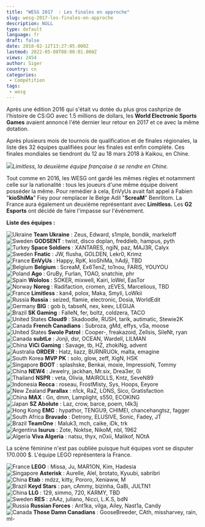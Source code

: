 ```yaml
---
title: "WESG 2017  : Les finales en approche"
slug: wesg-2017-les-finales-en-approche
description: NULL
type: default
language: fr
draft: false
date: 2018-02-12T13:27:05.000Z
lastmod: 2022-05-08T08:00:01.000Z
views: 2454
author: Siger
country: cn
categories:
 - Compétition
tags:
 - wesg
---
```

Après une édition 2016 qui s'était vu dotée du plus gros cashprize de l'histoire de CS:GO avec 1.5 millions de dollars, les **World Electronic Sports Games** avaient annoncé l'été dernier leur retour en 2017 et ce avec la même dotation.  
  
Après plusieurs mois de tournois de qualification et de finales régionales, la liste des 32 équipes qualifiées pour les finales est enfin complète. Ces finales mondiales se tiendront du 12 au 18 mars 2018 à Kaikou, en Chine.

![](https://flickshot-ue.s3.eu-west-2.amazonaws.com/flickshot/picture/5a1f6a8eeaec4/pic.jpg)_Limitless, la deuxième équipe française à se rendre en Chine._

Tout comme en 2016, les WESG ont gardé les mêmes règles et notamment celle sur la nationalité : tous les joueurs d'une même équipe doivent posséder la même. Pour remédier à cela, EnVyUs avait fait appel à Fabien "**kioShiMa**" Fiey pour remplacer le Belge Adil "**ScreaM**" Benrlitom. La France aura également un deuxième représentant avec **Limitless.** Les **G2 Esports** ont décidé de faire l'impasse sur l'événement.  
  
**Liste des équipes :**

![Ukraine](/images/countries/ua.svg)⁠ **Team Ukraine** : Zeus, Edward, s1mple, bondik, markeloff  
![Sweden](/images/countries/se.svg)⁠ **GODSENT** : twist, disco doplan, freddieb, hampus, pyth  
![Turkey](/images/countries/tr.svg)⁠ **Space Soldiers** : XANTARES, ngiN, paz, MAJ3R, Calyx  
![Sweden](/images/countries/se.svg)⁠ **Fnatic** : JW, flusha, GOLDEN, Lekr0, Krimz  
![France](/images/countries/fr.svg)⁠ **EnVyUs** : Happy, RpK, kioShiMa, hAdji, TBD  
![Belgium](/images/countries/be.svg)⁠ **Belgium** : ScreaM, Ex6TenZ, to1nou, FARIS, YOUYOU  
![Poland](/images/countries/pl.svg)⁠ **Ago** : GruBy, Furlan, TOAO, snatchie, phr  
![Spain](/images/countries/es.svg)⁠ **Wololos** : SOKER, mixwell, Kairi, loWel, EasTor  
![Norway](/images/countries/no.svg)⁠ **Noreg** : Radifaction, cromen, zEVES, Marcelious, TBD  
![France](/images/countries/fr.svg)⁠ **Limitless** : kan4, polox, Maka, Smyli, LoWkii  
![Russia](/images/countries/ru.svg)⁠ **Russia** : seized, flamie, electronic, Dosia, WorldEdit  
![Germany](/images/countries/de.svg)⁠ **BIG** : gob b, tabseN, nex, keev, LEGIJA⁠  
![Brazil](/images/countries/br.svg)⁠ **SK Gaming** : FalleN, fer, boltz, coldzera, TACO  
![United States](/images/countries/us.svg)⁠ **Cloud9** : Skadoodle, RUSH, tarik, autimatic, Stewie2K  
![Canada](/images/countries/ca.svg)⁠ **French Canadians** : Subroza, gMd, effys, vSa, moose  
![United States](/images/countries/us.svg)⁠ **Swole Patrol** : Cooper-, freakazoid, Zellsis, SileNt, ryan  
![Canada](/images/countries/ca.svg)⁠⁠ **subtLe** : Jonji, dsr, OCEAN, Wardell, LILMAN  
![China](/images/countries/cn.svg)⁠ **ViCi Gaming** : Savage, tb, HZ, zhokiNg, advent  
![Australia](/images/countries/au.svg)⁠ **ORDER** : Hatz, liazz, BURNRUOk, malta, emagine  
![South Korea](/images/countries/kr.svg)⁠ **MVP PK** : solo, glow, zeff, XigN, HSK  
![Singapore](/images/countries/sg.svg)⁠ **BOOT** : splashske, Benkai, moxie, ImpressioN, Tommy  
![China](/images/countries/cn.svg)⁠ **NEW4** : Jewelry, jackhan, Mr.six, Drea3er, 0i  
![Thailand](/images/countries/th.svg)⁠ **NSPR** : veta, Olivia, MAIROLLS, Kntz, SeveN89  
![Indonesia](/images/countries/id.svg)⁠ **Recca** : roseau, FrostMisty, Sys, Hoops, Eeyore  
![New Zealand](/images/countries/nz.svg)⁠ **Parallax** : n1ck, RaZ, LONS, Sico, Gratisfaction  
![China](/images/countries/cn.svg)⁠ **MAX** : Gn, dmm, Lamplight, s550, ECOKING  
![Japan](/images/countries/jp.svg)⁠ **SZ Abolute** : Laz, crow, barce, poem, t4k3j  
![Hong Kong](/images/countries/hk.svg)⁠ **EMC** : hypathor, TENGU9, CHIMEI, chancehangtsz, fagger  
![South Africa](/images/countries/za.svg)⁠ **Bravado** : Detrony, ELUSIVE, Sonic, Fadey, JT  
![Brazil](/images/countries/br.svg)⁠ **TeamOne** : Maluk3, mch, caike, iDk, trk  
![Argentina](/images/countries/ar.svg)⁠ **Isurus** : Zote, Noktse, NikoM, nbl, 1962  
![Algeria](/images/countries/dz.svg)⁠ **Viva Algeria** : natsu, thyx, nOxii, Malikof, NOtA

La scène féminine n'est pas oubliée puisque huit équipes vont se disputer 170.000 $. L'équipe LEGO représentera la France.

![France](/images/countries/fr.svg)⁠ **LEGO** : Missa, Ju, MAR1ON, Kim, Hadesia  
![Singapore](/images/countries/sg.svg)⁠ **Asterisk** : Aurelle, Alel, brotato, Kyuubi, sabribri  
![China](/images/countries/cn.svg)⁠ **Etab** : mdzz, kitty, Pororo, Xeniaww, M  
![Brazil](/images/countries/br.svg)⁠ **Keyd Stars** : pan, cAmmy, bizinha, GaBi, JULTN1  
![China](/images/countries/cn.svg)⁠ **LLG** : 129, simmo, 720, KARMY, TBD  
![Sweden](/images/countries/se.svg)⁠ **RES** : zAAz, juliano, Nicci, L.K.S, bdN  
![Russia](/images/countries/ru.svg)⁠ **Russian Forces** : Ant1ka, vilga, Ailey, Nast1a, Candy  
![Canada](/images/countries/ca.svg)⁠ **Those Damn Canadians** : GooseBreeder, CAth, missharvey, rain, ml-

  
